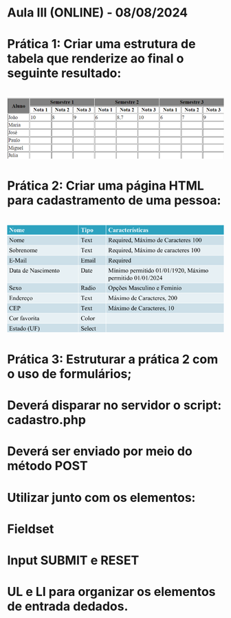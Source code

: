 # Aula III (ONLINE) - 08/08/2024
# Prática 1: Criar uma estrutura de tabela que renderize ao final o seguinte resultado:
# ![tabela](image-1.png)

# Prática 2: Criar uma página HTML para cadastramento de uma pessoa:
# ![cadastro](image.png)

# Prática 3: Estruturar a prática 2 com o uso de formulários;
# Deverá disparar no servidor o script: cadastro.php
# Deverá ser enviado por meio do método POST
# Utilizar junto com os elementos:
# Fieldset
# Input SUBMIT e RESET
# UL e LI para organizar os elementos de entrada dedados.